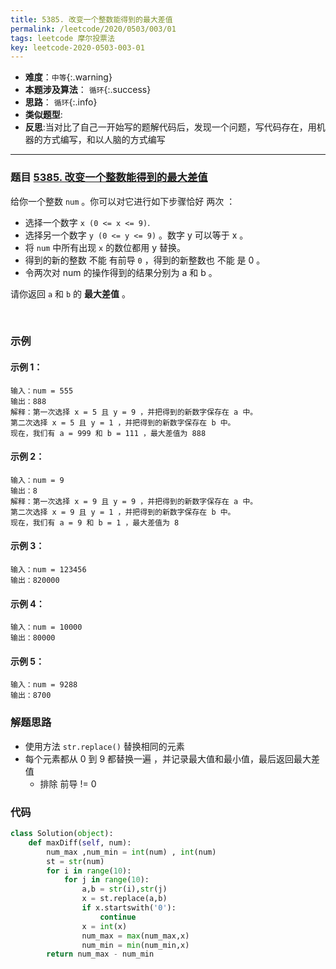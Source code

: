 ```yaml
---
title: 5385. 改变一个整数能得到的最大差值
permalink: /leetcode/2020/0503/003/01
tags: leetcode 摩尔投票法
key: leetcode-2020-0503-003-01
---
```

- __难度__：`中等`{:.warning}
- __本题涉及算法__： `循环`{:.success}
- __思路__： `循环`{:.info}
- __类似题型__:
- __反思__:当对比了自己一开始写的题解代码后，发现一个问题，写代码存在，用机器的方式编写，和以人脑的方式编写

---

### 题目 [5385. 改变一个整数能得到的最大差值](https://leetcode-cn.com/problems/max-difference-you-can-get-from-changing-an-integer/)
给你一个整数 `num` 。你可以对它进行如下步骤恰好 两次 ：

- 选择一个数字 `x (0 <= x <= 9)`.
- 选择另一个数字 `y (0 <= y <= 9)` 。数字 y 可以等于 x 。
- 将 `num` 中所有出现 `x` 的数位都用 y 替换。
- 得到的新的整数 不能 有前导 `0` ，得到的新整数也 不能 是 0 。
- 令两次对 num 的操作得到的结果分别为 a 和 b 。

请你返回 `a` 和 `b` 的 __最大差值__ 。

 
### 示例
#### 示例 1：
```
输入：num = 555
输出：888
解释：第一次选择 x = 5 且 y = 9 ，并把得到的新数字保存在 a 中。
第二次选择 x = 5 且 y = 1 ，并把得到的新数字保存在 b 中。
现在，我们有 a = 999 和 b = 111 ，最大差值为 888
```
#### 示例 2：
```
输入：num = 9
输出：8
解释：第一次选择 x = 9 且 y = 9 ，并把得到的新数字保存在 a 中。
第二次选择 x = 9 且 y = 1 ，并把得到的新数字保存在 b 中。
现在，我们有 a = 9 和 b = 1 ，最大差值为 8
```
#### 示例 3：
```
输入：num = 123456
输出：820000
```
#### 示例 4：
```
输入：num = 10000
输出：80000
```
#### 示例 5：
```
输入：num = 9288
输出：8700
```


### 解题思路
- 使用方法 `str.replace()` 替换相同的元素
- 每个元素都从 0 到 9 都替换一遍 ，并记录最大值和最小值，最后返回最大差值
    - 排除 前导 != 0
### 代码
```python
class Solution(object):
    def maxDiff(self, num):
        num_max ,num_min = int(num) , int(num)
        st = str(num)
        for i in range(10):
            for j in range(10):
                a,b = str(i),str(j)
                x = st.replace(a,b)
                if x.startswith('0'):
                    continue
                x = int(x)
                num_max = max(num_max,x)
                num_min = min(num_min,x)
        return num_max - num_min
```
